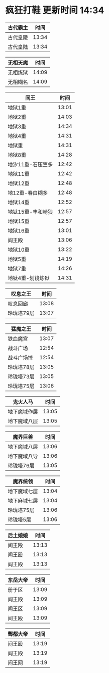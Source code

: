 # 疯狂打鞋 更新时间 14:34

| 古代霸主   | 时间    |
|--------|-------|
| 古代皇陵 | 13:34 |
| 古代皇陆 | 13:34 |

| 无相天魔   | 时间    |
|--------|-------|
| 无相炼狱 | 14:09 |
| 无相糊名 | 14:09 |

| 间王   | 时间    |
|--------|-------|
| 地狱1重 | 13:01 |
| 地狱2重 | 14:03 |
| 地狱3重 | 14:34 |
| 地狱4重 | 14:31 |
| 地狱重 | 14:31 |
| 地狱8重 | 14:28 |
| 地汐11重-石压竺多 | 12:42 |
| 地狱11重 | 12:42 |
| 地狱12重 | 12:48 |
| 地12重-春白糊多 | 12:48 |
| 地狱14重 | 12:52 |
| 地钛15重-丰和崎狼 | 12:57 |
| 地狱15重 | 12:57 |
| 地狱16重 | 13:01 |
| 阎王殿 | 13:06 |
| 地狱10重 | 13:22 |
| 地狱5重 | 14:19 |
| 地狱7重 | 14:26 |
| 地钛4重-划镜炼狱 | 14:31 |

| 叹息之王   | 时间    |
|--------|-------|
| 叹息回廊 | 13:08 |
| 玲珑塔79层 | 13:07 |

| 猛魔之王   | 时间    |
|--------|-------|
| 铁血魔宫 | 13:07 |
| 战斗广场 | 12:54 |
| 战斗广场掉 | 12:54 |
| 玲珑塔78层 | 13:05 |
| 玲珑塔73层 | 13:05 |
| 玲珑塔75层 | 13:06 |

| 鬼火人马   | 时间    |
|--------|-------|
| 地下魔域作层 | 13:05 |
| 地下魔域八层 | 13:05 |

| 魔界巨兽   | 时间    |
|--------|-------|
| 地下魔域八层 | 13:06 |
| 地下魔域八导 | 13:06 |
| 玲珑塔76层 | 13:05 |

| 魔界统领   | 时间    |
|--------|-------|
| 地下魔域七层 | 13:04 |
| 地下麻域七层 | 13:04 |
| 玲珑塔75层 | 13:06 |
| 玲珑塔5层 | 13:06 |

| 后土娘娘   | 时间    |
|--------|-------|
| 间王殴 | 13:13 |
| 闻王殴 | 13:13 |
| 阎王殿 | 13:13 |

| 东岳大帝   | 时间    |
|--------|-------|
| 册于区 | 13:09 |
| 阎王殿 | 13:09 |
| 闻王区 | 13:09 |
| 间王殴 | 13:09 |

| 酆都大帝   | 时间    |
|--------|-------|
| 间王殴 | 13:19 |
| 阎王殿 | 13:19 |
| 间王网 | 13:19 |